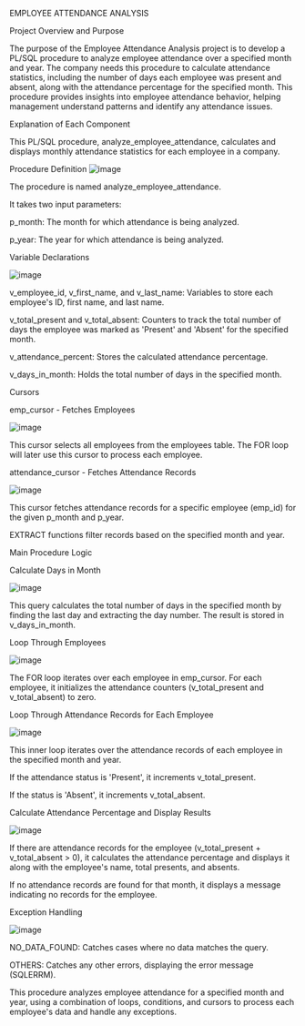 EMPLOYEE ATTENDANCE ANALYSIS

Project Overview and Purpose

The purpose of the Employee Attendance Analysis project is to develop a PL/SQL procedure to analyze employee attendance over a specified month and year. The company needs this procedure to calculate attendance statistics, including the number of days each employee was present and absent, along with the attendance percentage for the specified month. This procedure provides insights into employee attendance behavior, helping management understand patterns and identify any attendance issues.

Explanation of Each Component

This PL/SQL procedure, analyze_employee_attendance, calculates and displays monthly attendance statistics for each employee in a company.

Procedure Definition
![image](https://github.com/user-attachments/assets/12aa282b-01e1-4185-8a8b-222bc6ba851c)

The procedure is named analyze_employee_attendance.

It takes two input parameters:

p_month: The month for which attendance is being analyzed.

p_year: The year for which attendance is being analyzed.

Variable Declarations

![image](https://github.com/user-attachments/assets/f433b804-49a0-4651-bc2f-c05951d8a72b)

v_employee_id, v_first_name, and v_last_name: Variables to store each employee's ID, first name, and last name.

v_total_present and v_total_absent: Counters to track the total number of days the employee was marked as 'Present' and 'Absent' for the specified month.

v_attendance_percent: Stores the calculated attendance percentage.

v_days_in_month: Holds the total number of days in the specified month.

Cursors

emp_cursor - Fetches Employees

![image](https://github.com/user-attachments/assets/ddea0668-85ee-4e35-b97e-0b1f7b4f0147)

This cursor selects all employees from the employees table. The FOR loop will later use this cursor to process each employee.

attendance_cursor - Fetches Attendance Records

![image](https://github.com/user-attachments/assets/9d0d65d9-d2b3-496a-98b2-c21284de770e)

This cursor fetches attendance records for a specific employee (emp_id) for the given p_month and p_year.

EXTRACT functions filter records based on the specified month and year.

Main Procedure Logic

Calculate Days in Month

![image](https://github.com/user-attachments/assets/581294d1-c0c9-4dea-89f2-330fd02e4ef2)

This query calculates the total number of days in the specified month by finding the last day and extracting the day number. The result is stored in v_days_in_month.

Loop Through Employees

![image](https://github.com/user-attachments/assets/be1b6377-5362-4304-a4f3-21041cb58b85)

The FOR loop iterates over each employee in emp_cursor. For each employee, it initializes the attendance counters (v_total_present and v_total_absent) to zero.

Loop Through Attendance Records for Each Employee

![image](https://github.com/user-attachments/assets/9e042a75-3a86-4b3e-9dd4-c552652d76af)

This inner loop iterates over the attendance records of each employee in the specified month and year.

If the attendance status is 'Present', it increments v_total_present.

If the status is 'Absent', it increments v_total_absent.

Calculate Attendance Percentage and Display Results

![image](https://github.com/user-attachments/assets/c6d9b434-dfa4-4adf-bdaf-7c965d88cb26)

If there are attendance records for the employee (v_total_present + v_total_absent > 0), it calculates the attendance percentage and displays it along with the employee's name, total presents, and absents.

If no attendance records are found for that month, it displays a message indicating no records for the employee.

Exception Handling

![image](https://github.com/user-attachments/assets/40814434-e20b-44cd-8938-ab6e71122f69)

NO_DATA_FOUND: Catches cases where no data matches the query.

OTHERS: Catches any other errors, displaying the error message (SQLERRM).

This procedure analyzes employee attendance for a specified month and year, using a combination of loops, conditions, and cursors to process each employee's data and handle any exceptions.










